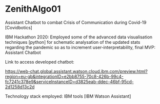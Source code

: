 # ZenithAlgo01

Assistant Chatbot to combat Crisis of Communication during Covid-19 [Covidbotics]

IBM Hackathon 2020:
Employed some of the advanced data visualisation techniques [python] for schematic analysation of the updated stats regarding the pandemic so as to increment user-interpretability, final MVP: Assistant Chatbot

Link to access developed chatbot:

https://web-chat.global.assistant.watson.cloud.ibm.com/preview.html?region=eu-gb&integrationID=e2bb8755-70c8-426b-99c4-fc7241c378e9&serviceInstanceID=d3825eab-ddec-46bf-95cd-2d1258d13c2d

Technology stack employed: IBM tools [IBM Watson Assistant]
